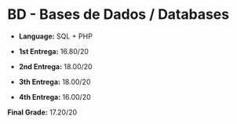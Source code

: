 # BD - Bases de Dados / Databases

* **Language:** SQL + PHP

* **1st Entrega:** 16.80/20
* **2nd Entrega:** 18.00/20
* **3th Entrega:** 18.00/20
* **4th Entrega:** 16.00/20

**Final Grade:** 17.20/20